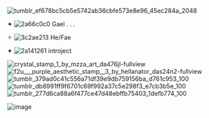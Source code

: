 ![tumblr_ef678bc5cb5e5742ab36cbfe573e8e96_45ec284a_2048](https://github.com/blood-weave/blood-weave/assets/136436380/ea5d056b-4db5-4c4a-bc91-f239ac3c882a)

✦ ![2a66c0c0](https://github.com/blood-weave/blood-weave/assets/136436380/d5ef3641-b129-4f08-a696-bb48a3404606)
 Gael . . .

✧ ![3c2ae213](https://github.com/blood-weave/blood-weave/assets/136436380/9802f5dd-9a64-4c66-a10f-2d3b6e169abb)
 He/Fae

✦ ![2a141261](https://github.com/blood-weave/blood-weave/assets/136436380/94cf38e6-24d0-4dce-b1ab-93afe30ff361)
 introject

![crystal_stamp_1_by_mzza_art_da476jl-fullview](https://github.com/blood-weave/blood-weave/assets/136436380/c058c31d-793e-446a-bee6-2d9e190a8e6c)
![f2u___purple_aesthetic_stamp__3_by_hellanator_das24n2-fullview](https://github.com/blood-weave/blood-weave/assets/136436380/b1728617-189b-4a41-a0af-88f9710f6fe1)
![tumblr_379ad0c41c556a71df39e9db759156ba_d761c953_100](https://github.com/blood-weave/blood-weave/assets/136436380/114e3f52-eb6c-4b1c-a7c7-719769d86609)
![tumblr_db8991ff9f6701c69f992a37c5e298f3_e7cb3b5e_100](https://github.com/blood-weave/blood-weave/assets/136436380/a9d79029-36d4-4954-8585-027aa9831282)
![tumblr_277d6ca88a6f477ce47d48ebffb75403_1defb774_100](https://github.com/blood-weave/blood-weave/assets/136436380/50f25b2d-91b9-4c89-873d-3377984fe2a9)

![image](https://github.com/blood-weave/blood-weave/assets/136436380/738fb648-0a24-4dd7-97e7-347512795cb8)
